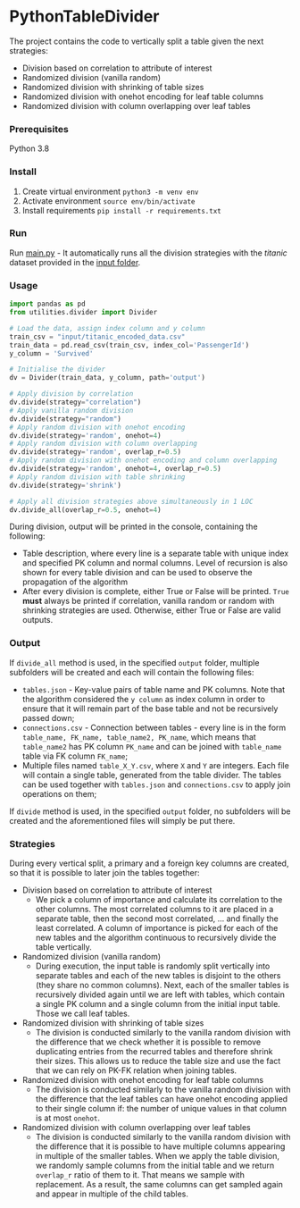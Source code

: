 # PythonTableDivider

The project contains the code to vertically split a table given the next strategies:
  - Division based on correlation to attribute of interest
  - Randomized division (vanilla random)
  - Randomized division with shrinking of table sizes
  - Randomized division with onehot encoding for leaf table columns
  - Randomized division with column overlapping over leaf tables

### Prerequisites 
Python 3.8 

### Install 
1. Create virtual environment
`python3 -m venv env`
2. Activate environment
`source env/bin/activate`
3. Install requirements
`pip install -r requirements.txt`

### Run 
Run [main.py](main.py) - It automatically runs all the division strategies with the _titanic_ dataset provided in the [input folder](input).


### Usage
```python
import pandas as pd
from utilities.divider import Divider

# Load the data, assign index column and y column
train_csv = "input/titanic_encoded_data.csv"
train_data = pd.read_csv(train_csv, index_col='PassengerId')
y_column = 'Survived'

# Initialise the divider
dv = Divider(train_data, y_column, path='output')

# Apply division by correlation
dv.divide(strategy="correlation")
# Apply vanilla random division
dv.divide(strategy="random")
# Apply random division with onehot encoding
dv.divide(strategy='random', onehot=4)
# Apply random division with column overlapping
dv.divide(strategy='random', overlap_r=0.5)
# Apply random division with onehot encoding and column overlapping
dv.divide(strategy='random', onehot=4, overlap_r=0.5)
# Apply random division with table shrinking
dv.divide(strategy='shrink')

# Apply all division strategies above simultaneously in 1 LOC
dv.divide_all(overlap_r=0.5, onehot=4)
```
During division, output will be printed in the console, containing the following:
- Table description, where every line is a separate table  with unique index and specified PK column and normal columns. Level of recursion is also shown for every table division and can be used to observe the propagation of the algorithm
- After every division is complete, either True or False will be printed. `True` **must** always be printed if correlation, vanilla random or random with shrinking strategies are used. Otherwise, either True or False are valid outputs.

### Output
If `divide_all` method is used, in the specified `output` folder, multiple subfolders will be created and each will contain the following files:
 - `tables.json` - Key-value pairs of table name and PK columns. Note that the algorithm considered the `y column` as index column in order to ensure that it will remain part of the base table and not be recursively passed down;
 - `connections.csv` - Connection between tables - every line is in the form `table_name, FK_name, table_name2, PK_name`, which means that `table_name2` has PK column `PK_name` and can be joined with `table_name` table via FK column `FK_name`;
 - Multiple files named `table_X_Y.csv`, where `X` and `Y` are integers. Each file will contain a single table, generated from the table divider. The tables can be used together with `tables.json` and `connections.csv` to apply join operations on them;
 
If `divide` method is used, in the specified `output` folder, no subfolders will be created and the aforementioned files will simply be put there.

### Strategies
  During every vertical split, a primary and a foreign key columns are created, so that it is possible to later join the tables together:
  - Division based on correlation to attribute of interest
    - We pick a column of importance and calculate its correlation to the other columns. The most correlated columns to it are placed in a separate table, then the second most correlated, ... and finally the least correlated. A column of importance is picked for each of the new tables and the algorithm continuous to recursively divide the table vertically.
  - Randomized division (vanilla random)
    - During execution, the input table is randomly split vertically into separate tables and each of the new tables is disjoint to the others (they share no common columns). Next, each of the smaller tables is recursively divided again until we are left with tables, which contain a single PK column and a single column from the initial input table. Those we call leaf tables.
  - Randomized division with shrinking of table sizes 
    - The division is conducted similarly to the vanilla random division with the difference that we check whether it is possible to remove duplicating entries from the recurred tables and therefore shrink their sizes. This allows us to reduce the table size and use the fact that we can rely on PK-FK relation when joining tables.
  - Randomized division with onehot encoding for leaf table columns
    - The division is conducted similarly to the vanilla random division with the difference that the leaf tables can have onehot encoding applied to their single column if: the number of unique values in that column is at most `onehot`.
  - Randomized division with column overlapping over leaf tables
    - The division is conducted similarly to the vanilla random division with the difference that it is possible to have multiple columns appearing in multiple of the smaller tables. When we apply the table division, we randomly sample columns from the initial table and we return `overlap_r` ratio of them to it. That means we sample with replacement. As a result, the same columns can get sampled again and appear in multiple of the child tables.
